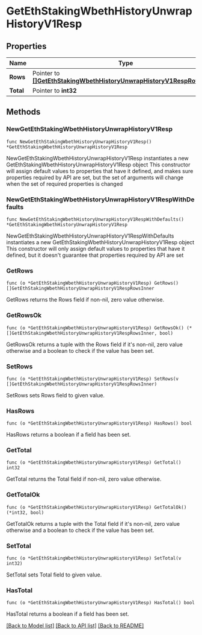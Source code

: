 # GetEthStakingWbethHistoryUnwrapHistoryV1Resp

## Properties

Name | Type | Description | Notes
------------ | ------------- | ------------- | -------------
**Rows** | Pointer to [**[]GetEthStakingWbethHistoryUnwrapHistoryV1RespRowsInner**](GetEthStakingWbethHistoryUnwrapHistoryV1RespRowsInner.md) |  | [optional] 
**Total** | Pointer to **int32** |  | [optional] 

## Methods

### NewGetEthStakingWbethHistoryUnwrapHistoryV1Resp

`func NewGetEthStakingWbethHistoryUnwrapHistoryV1Resp() *GetEthStakingWbethHistoryUnwrapHistoryV1Resp`

NewGetEthStakingWbethHistoryUnwrapHistoryV1Resp instantiates a new GetEthStakingWbethHistoryUnwrapHistoryV1Resp object
This constructor will assign default values to properties that have it defined,
and makes sure properties required by API are set, but the set of arguments
will change when the set of required properties is changed

### NewGetEthStakingWbethHistoryUnwrapHistoryV1RespWithDefaults

`func NewGetEthStakingWbethHistoryUnwrapHistoryV1RespWithDefaults() *GetEthStakingWbethHistoryUnwrapHistoryV1Resp`

NewGetEthStakingWbethHistoryUnwrapHistoryV1RespWithDefaults instantiates a new GetEthStakingWbethHistoryUnwrapHistoryV1Resp object
This constructor will only assign default values to properties that have it defined,
but it doesn't guarantee that properties required by API are set

### GetRows

`func (o *GetEthStakingWbethHistoryUnwrapHistoryV1Resp) GetRows() []GetEthStakingWbethHistoryUnwrapHistoryV1RespRowsInner`

GetRows returns the Rows field if non-nil, zero value otherwise.

### GetRowsOk

`func (o *GetEthStakingWbethHistoryUnwrapHistoryV1Resp) GetRowsOk() (*[]GetEthStakingWbethHistoryUnwrapHistoryV1RespRowsInner, bool)`

GetRowsOk returns a tuple with the Rows field if it's non-nil, zero value otherwise
and a boolean to check if the value has been set.

### SetRows

`func (o *GetEthStakingWbethHistoryUnwrapHistoryV1Resp) SetRows(v []GetEthStakingWbethHistoryUnwrapHistoryV1RespRowsInner)`

SetRows sets Rows field to given value.

### HasRows

`func (o *GetEthStakingWbethHistoryUnwrapHistoryV1Resp) HasRows() bool`

HasRows returns a boolean if a field has been set.

### GetTotal

`func (o *GetEthStakingWbethHistoryUnwrapHistoryV1Resp) GetTotal() int32`

GetTotal returns the Total field if non-nil, zero value otherwise.

### GetTotalOk

`func (o *GetEthStakingWbethHistoryUnwrapHistoryV1Resp) GetTotalOk() (*int32, bool)`

GetTotalOk returns a tuple with the Total field if it's non-nil, zero value otherwise
and a boolean to check if the value has been set.

### SetTotal

`func (o *GetEthStakingWbethHistoryUnwrapHistoryV1Resp) SetTotal(v int32)`

SetTotal sets Total field to given value.

### HasTotal

`func (o *GetEthStakingWbethHistoryUnwrapHistoryV1Resp) HasTotal() bool`

HasTotal returns a boolean if a field has been set.


[[Back to Model list]](../README.md#documentation-for-models) [[Back to API list]](../README.md#documentation-for-api-endpoints) [[Back to README]](../README.md)


